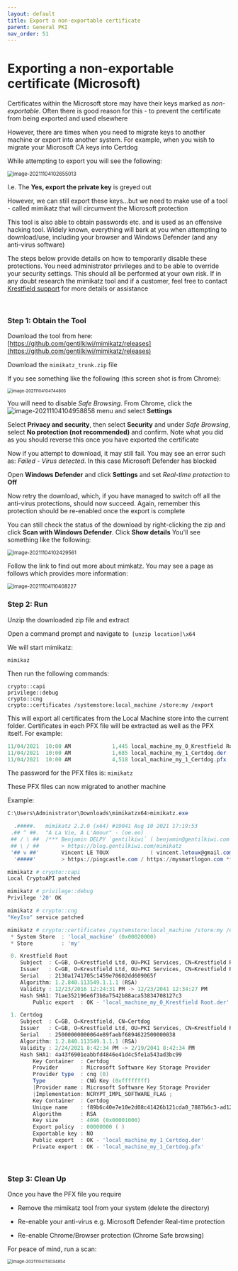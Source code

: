 ```yaml
---
layout: default
title: Export a non-exportable certificate
parent: General PKI
nav_order: 51
---
```

# Exporting a non-exportable certificate (Microsoft)

Certificates within the Microsoft store may have their keys marked as *non-exportable*. Often there is good reason for this - to prevent the certificate from being exported and used elsewhere  

However, there are times when you need to migrate keys to another machine or export into another system. For example, when you wish to migrate your Microsoft CA keys into Certdog  

While attempting to export you will see the following:

<img src="./images/export_private_greyed_out.png" alt="image-20211104102655013" style="zoom:80%;" />



I.e. The **Yes, export the private key** is greyed out

However, we can still export these keys...but we need to make use of a tool - called mimikatz that will circumvent the Microsoft protection  

This tool is also able to obtain passwords etc. and is used as an offensive hacking tool. Widely known, everything will bark at you when attempting to download/use, including your browser and Windows Defender (and any anti-virus software) 

The steps below provide details on how to temporarily disable these protections. You need administrator privileges and to be able to override your security settings. This should all be performed at your own risk. If in any doubt research the mimikatz tool and if a customer, feel free to contact [Krestfield support](mailto:support@krestfield.com) for more details or assistance  

<br>

### Step 1: Obtain the Tool

Download the tool from here: [https://github.com/gentilkiwi/mimikatz/releases](https://github.com/gentilkiwi/mimikatz/releases)

Download the ``mimikatz_trunk.zip`` file

If you see something like the following (this screen shot is from Chrome):

<img src="./images/chrome_warning.png" alt="image-20211104104744805" style="zoom:67%;" />

You will need to disable *Safe Browsing*. From Chrome, click the ![image-20211104104958858](./images/kebab_menu.png) menu and select **Settings**  

Select **Privacy and security**, then select **Security** and under *Safe Browsing*, select **No protection (not recommended)** and confirm. Note what you did as you should reverse this once you have exported the certificate

Now if you attempt to download, it may still fail. You may see an error such as: *Failed - Virus detected*. In this case Microsoft Defender has blocked  

Open **Windows Defender** and click **Settings** and set *Real-time protection* to **Off**

Now retry the download, which, if you have managed to switch off all the anti-virus protections, should now succeed. Again, remember this protection should be re-enabled once the export is complete

You can still check the status of the download by right-clicking the zip and click **Scan with Windows Defender**. Click **Show details** You'll see something like the following:

<img src="./images/mimikatz_warning.png" alt="image-20211104102429561" style="zoom:80%;" />

Follow the link to find out more about mimkatz. You may see a page as follows which provides more information:

<img src="./images/mimikatz_ms_info.png" alt="image-20211104110408227" style="zoom:80%;" /> 

<br>

### Step 2: Run

Unzip the downloaded zip file and extract  

Open a command prompt and navigate to`` [unzip location]\x64`` 

We will start mimikatz:

```
mimikaz
```

 Then run the following commands:

```
crypto::capi
privilege::debug
crypto::cng
crypto::certificates /systemstore:local_machine /store:my /export
```

This will export all certificates from the Local Machine store into the current folder. Certificates in each PFX file will be extracted as well as the PFX itself. For example:

```powershell
11/04/2021  10:00 AM             1,445 local_machine_my_0_Krestfield Root.der
11/04/2021  10:00 AM             1,685 local_machine_my_1_Certdog.der
11/04/2021  10:00 AM             4,518 local_machine_my_1_Certdog.pfx
```

The password for the PFX files is: ``mimikatz``

These PFX files can now migrated to another machine

Example: 

```powershell
C:\Users\Administrator\Downloads\mimikatzx64>mimikatz.exe

  .#####.   mimikatz 2.2.0 (x64) #19041 Aug 10 2021 17:19:53
 .## ^ ##.  "A La Vie, A L'Amour" - (oe.eo)
 ## / \ ##  /*** Benjamin DELPY `gentilkiwi` ( benjamin@gentilkiwi.com )
 ## \ / ##       > https://blog.gentilkiwi.com/mimikatz
 '## v ##'       Vincent LE TOUX             ( vincent.letoux@gmail.com )
  '#####'        > https://pingcastle.com / https://mysmartlogon.com ***/

mimikatz # crypto::capi
Local CryptoAPI patched

mimikatz # privilege::debug
Privilege '20' OK

mimikatz # crypto::cng
"KeyIso" service patched

mimikatz # crypto::certificates /systemstore:local_machine /store:my /export
 * System Store  : 'local_machine' (0x00020000)
 * Store         : 'my'

 0. Krestfield Root
    Subject  : C=GB, O=Krestfield Ltd, OU=PKI Services, CN=Krestfield Root
    Issuer   : C=GB, O=Krestfield Ltd, OU=PKI Services, CN=Krestfield Root
    Serial   : 2130a1741705c1459e70602dd609065f
    Algorithm: 1.2.840.113549.1.1.1 (RSA)
    Validity : 12/23/2016 12:24:31 PM -> 12/23/2041 12:34:27 PM
    Hash SHA1: 71ae352196e6f3b8a7542b88aca53834708127c3
        Public export  : OK - 'local_machine_my_0_Krestfield Root.der'

 1. Certdog
    Subject  : C=GB, O=Krestfield, CN=Certdog
    Issuer   : C=GB, O=Krestfield Ltd, OU=PKI Services, CN=Krestfield Root
    Serial   : 25000000000064e89faebf6894622500000038
    Algorithm: 1.2.840.113549.1.1.1 (RSA)
    Validity : 2/24/2021 8:42:34 PM -> 2/19/2041 8:42:34 PM
    Hash SHA1: 4a43f6901eabbfd4846e41d4c5fe1a543ad3bc99
        Key Container  : Certdog
        Provider       : Microsoft Software Key Storage Provider
        Provider type  : cng (0)
        Type           : CNG Key (0xffffffff)
        |Provider name : Microsoft Software Key Storage Provider
        |Implementation: NCRYPT_IMPL_SOFTWARE_FLAG ;
        Key Container  : Certdog
        Unique name    : f89b6c40e7e10e2d08c41426b121cda0_7887b6c3-ad12-4fa6-bf71-2c5ae4a7bfb1
        Algorithm      : RSA
        Key size       : 4096 (0x00001000)
        Export policy  : 00000000 ( )
        Exportable key : NO
        Public export  : OK - 'local_machine_my_1_Certdog.der'
        Private export : OK - 'local_machine_my_1_Certdog.pfx'
```

<br>

### Step 3: Clean Up

Once you have the PFX file you require 

* Remove the mimikatz tool from your system (delete the directory)

* Re-enable your anti-virus e.g. Microsoft Defender Real-time protection

* Re-enable Chrome/Browser protection (Chrome Safe browsing)

For peace of mind, run a scan:

<img src="./images/end_scan.png" alt="image-20211104113034854" style="zoom:67%;" />

